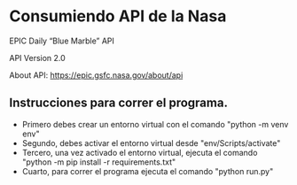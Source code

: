 # Consumiendo API de la Nasa

EPIC Daily “Blue Marble” API

API Version 2.0

About API: <a href="https://epic.gsfc.nasa.gov/about/api" target="_blank" rel="noopener noreferrer">https://epic.gsfc.nasa.gov/about/api</a>

## Instrucciones para correr el programa.

- Primero debes crear un entorno virtual con el comando "python -m venv env"
- Segundo, debes activar el entorno virtual desde "env/Scripts/activate"
- Tercero, una vez activado el entorno virtual, ejecuta el comando "python -m pip install -r requirements.txt"
- Cuarto, para correr el programa ejecuta el comando "python run.py"